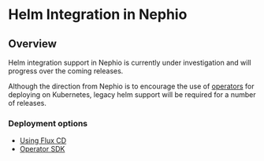 # Helm Integration in Nephio

## Overview

Helm integration support in Nephio is currently under investigation 
and will progress over the coming releases.  

Although the direction from Nephio is to encourage the use of 
[operators](https://kubernetes.io/docs/concepts/extend-kubernetes/operator/) 
for deploying on Kubernetes, legacy helm support will be required for a number of releases.

### Deployment options

* [Using Flux CD](https://github.com/nephio-project/docs/blob/main/user-guide/docs/helm/flux-helm.md)
* [Operator SDK](https://sdk.operatorframework.io/docs/building-operators/helm/)

